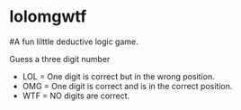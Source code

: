 # lolomgwtf
#A fun lilttle deductive logic game.

Guess a three digit number

* LOL = One digit is correct but in the wrong position.
* OMG = One digit is correct and is in the correct position.
* WTF = NO digits are correct.